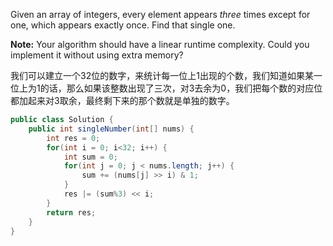 Given an array of integers, every element appears *three* times except for one, which appears exactly once. Find that single one.

**Note:**
Your algorithm should have a linear runtime complexity. Could you implement it without using extra memory?

我们可以建立一个32位的数字，来统计每一位上1出现的个数，我们知道如果某一位上为1的话，那么如果该整数出现了三次，对3去余为0，我们把每个数的对应位都加起来对3取余，最终剩下来的那个数就是单独的数字。

```java
public class Solution {
    public int singleNumber(int[] nums) {
        int res = 0;
        for(int i = 0; i<32; i++) {
            int sum = 0;
            for(int j = 0; j < nums.length; j++) {
                sum += (nums[j] >> i) & 1;
            }
            res |= (sum%3) << i;
        }
        return res;
    }
}
```

